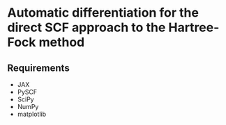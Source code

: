 # Automatic differentiation for the direct SCF approach to the Hartree-Fock method
## Requirements
- JAX
- PySCF
- SciPy
- NumPy
- matplotlib
